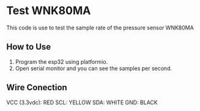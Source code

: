 # Test	WNK80MA
This code is use to test the sample rate of the pressure sensor WNK80MA
## How to Use
1. Program the esp32 using platformio.
2. Open serial monitor and you can see the samples per second.
## Wire Conection
VCC (3.3vdc): RED
SCL: YELLOW
SDA: WHITE
GND: BLACK